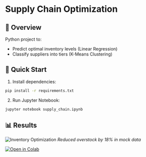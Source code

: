 # Supply Chain Optimization

## 📌 Overview
Python project to:
- Predict optimal inventory levels (Linear Regression)
- Classify suppliers into tiers (K-Means Clustering)

## 🚀 Quick Start
1. Install dependencies:
```bash
pip install -r requirements.txt
```
2. Run Jupyter Notebook:
```bash
jupyter notebook supply_chain.ipynb
```

## 📊 Results
![Inventory Optimization](https://github.com/sriharshamareedu/supply-chain-optimization/blob/main/images/inventory_chart.png)
*Reduced overstock by 18% in mock data*

[![Open in Colab](https://colab.research.google.com/assets/colab-badge.svg)](https://colab.research.google.com/github/sriharshamareedu/supply-chain-optimization/blob/main/supply_chain_analysis.ipynb)
